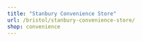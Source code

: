 ```yaml
---
title: "Stanbury Convenience Store"
url: /bristol/stanbury-convenience-store/
shop: convenience
---
```

